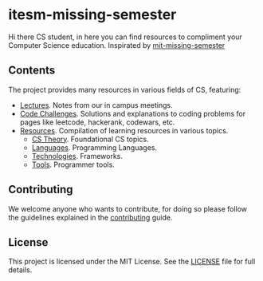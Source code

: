 # itesm-missing-semester

Hi there CS student, in here you can find resources to compliment your Computer
Science education. Inspirated by [mit-missing-semester](https://missing.csail.mit.edu/)

## Contents

The project provides many resources in various fields of CS, featuring:

- [Lectures](lectures/README.md). Notes from our in campus meetings.
- [Code Challenges](code_challenges/README.md). Solutions and explanations to
coding problems for pages like leetcode, hackerank, codewars, etc.
- [Resources](resources). Compilation of learning resources in various topics.
    - [CS Theory](resources/cs_theory/README.md). Foundational CS topics.
    - [Languages](resources/langs/README.md). Programming Languages.
    - [Technologies](resources/frameworks/README.md). Frameworks.
    - [Tools](resources/tools/README.md). Programmer tools.

## Contributing

We welcome anyone who wants to contribute, for doing so please follow the
guidelines explained in the [contributing](CONTRIBUTING.md) guide.

## License

This project is licensed under the MIT License. See the [LICENSE](LICENSE) file
for full details.
